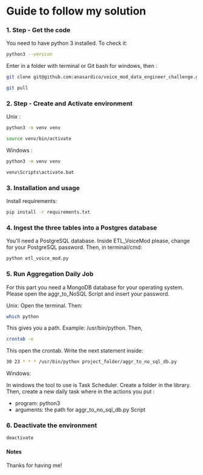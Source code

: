 # Guide to follow my solution

### 1. Step - Get the code
You need to have python 3 installed. To check it:
```sh
python3 --version
```
Enter in a folder with terminal or Git bash for windows, then :
```sh
git clone git@github.com:anasardico/voice_mod_data_engineer_challenge.git
```
```sh
git pull
```
### 2. Step - Create and Activate environment
Unix :
```sh
python3 -m venv venv
```
```sh
source venv/bin/activate
```
Windows :
```sh
python3 -m venv venv
```
```sh
venv\Scripts\activate.bat
```
### 3. Installation and usage

Install requirements:
```sh
pip install -r requirements.txt
```

### 4. Ingest the three tables into a Postgres database
You'll need a PostgreSQL database.
Inside ETL_VoiceMod please, change for your PostgreSQL password. 
Then, in terminal/cmd:
```sh
python etl_voice_mod.py
```

### 5. Run Aggregation Daily Job
For this part you need a MongoDB database for your operating system.
Please open the aggr_to_NoSQL Script and insert your password.

Unix:
Open the terminal. Then:
```sh
which python
```
This gives you a path. Example: /usr/bin/python.
Then,
```sh
crontab -e
```
This open the crontab. Write the next statement inside:
```sh
30 23 * * * /usr/bin/python project_folder/aggr_to_no_sql_db.py
```
Windows:

In windows the tool to use is Task Scheduler. 
Create a folder in the library.
Then, create a new daily task where in the actions you put :

- program: python3
- arguments: the path for aggr_to_no_sql_db.py Script
 

### 6. Deactivate the environment

```sh
deactivate
```
#### Notes

Thanks for having me!